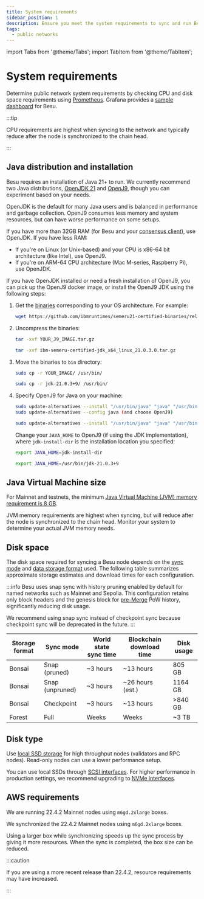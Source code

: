 ```yaml
---
title: System requirements
sidebar_position: 1
description: Ensure you meet the system requirements to sync and run Besu.
tags:
  - public networks
---
```


import Tabs from '@theme/Tabs';
import TabItem from '@theme/TabItem';

# System requirements

Determine public network system requirements by checking CPU and disk space requirements using [Prometheus](../how-to/monitor/metrics.md). Grafana provides a [sample dashboard](https://grafana.com/grafana/dashboards/10273) for Besu.

:::tip

CPU requirements are highest when syncing to the network and typically reduce after the node is synchronized to the chain head.

:::

## Java distribution and installation

Besu requires an installation of Java 21+ to run.
We currently recommend two Java distributions, [OpenJDK 21](https://jdk.java.net/21/) and
[OpenJ9](https://www.eclipse.org/openj9/), though you can experiment based on your needs.

OpenJDK is the default for many Java users and is balanced in performance and garbage collection.
OpenJ9 consumes less memory and system resources, but can have worse performance on some setups.

If you have more than 32GB RAM (for Besu and your [consensus client](../concepts/node-clients.md#consensus-clients)), use OpenJDK.
If you have less RAM:

* If you're on Linux (or Unix-based) and your CPU is x86-64 bit architecture (like Intel), use OpenJ9.
* If you're on ARM-64 CPU architecture (Mac M-series, Raspberry Pi), use OpenJDK.

If you have OpenJDK installed or need a fresh installation of OpenJ9, you can pick up the OpenJ9
docker image, or install the OpenJ9 JDK using the following steps:

1. Get the [binaries](https://github.com/ibmruntimes/semeru21-certified-binaries/releases) corresponding to
   your OS architecture.
   For example:

    ```bash
    wget https://github.com/ibmruntimes/semeru21-certified-binaries/releases/download/jdk-21.0.3%2B9_openj9-0.44.0/ibm-semeru-certified-jdk_x64_linux_21.0.3.0.tar.gz
    ```
2. Uncompress the binaries:

    <Tabs>
    <TabItem value="Command" label="Command" default>

    ```bash
    tar -xvf YOUR_J9_IMAGE.tar.gz
    ```

    </TabItem>
    <TabItem value="Example" label="Example">

    ```bash
    tar -xvf ibm-semeru-certified-jdk_x64_linux_21.0.3.0.tar.gz
    ```

    </TabItem>
    </Tabs>

3. Move the binaries to `bin` directory:

    <Tabs>
    <TabItem value="Command" label="Command" default>

    ```bash
    sudo cp -r YOUR_IMAGE/ /usr/bin/
    ```

    </TabItem>
    <TabItem value="Example" label="Example">

    ```bash
    sudo cp -r jdk-21.0.3+9/ /usr/bin/
    ```

    </TabItem>
    </Tabs>

4. Specify OpenJ9 for Java on your machine:

    <Tabs>
    <TabItem value="Command" label="Command" default>

    ```bash
    sudo update-alternatives --install "/usr/bin/java" "java" "/usr/bin/YOUR_IMAGE" 1
    sudo update-alternatives --config java (and choose OpenJ9)
    ```

    </TabItem>
    <TabItem value="Example" label="Example">

    ```bash
    sudo update-alternatives --install "/usr/bin/java" "java" "/usr/bin/jdk-21.0.3+9/bin/java"
    ```

    </TabItem>
    </Tabs>

    Change your `JAVA_HOME` to OpenJ9 (if using the JDK implementation), where `jdk-install-dir` is
    the installation location you specified:

    <Tabs>
    <TabItem value="Command" label="Command" default>

    ```bash
    export JAVA_HOME=jdk-install-dir
    ```

    </TabItem>
    <TabItem value="Example" label="Example">

    ```bash
    export JAVA_HOME=/usr/bin/jdk-21.0.3+9
    ```

    </TabItem>
    </Tabs>

## Java Virtual Machine size

For Mainnet and testnets, the minimum [Java Virtual Machine (JVM) memory requirement is 8 GB](../how-to/configure-java/manage-memory.md).

JVM memory requirements are highest when syncing, but will reduce after the node is synchronized to the chain head. Monitor your system to determine your actual JVM memory needs.

## Disk space

The disk space required for syncing a Besu node depends on the
[sync mode](../concepts/node-sync.md#sync-modes) and
[data storage format](../concepts/data-storage-formats.md) used.
The following table summarizes approximate storage estimates and download times for each configuration.

:::info
Besu uses snap sync with history pruning enabled by default for named networks such as Mainnet and
Sepolia. This configuration retains only block headers and the genesis block for
[pre-Merge](https://ethereum.org/en/roadmap/merge/) PoW history, significantly reducing disk usage.

We recommend using snap sync instead of checkpoint sync because checkpoint sync will be deprecated
in the future.
:::

| Storage format | Sync mode                 | World state sync time | Blockchain download time | Disk usage |
|----------------|---------------------------|-----------------------|--------------------------|------------|
| Bonsai         | Snap (pruned)             | ~3 hours              | ~13 hours                | 805 GB     |
| Bonsai         | Snap (unpruned)           | ~3 hours              | ~26 hours (est.)         | 1164 GB    |
| Bonsai         | Checkpoint                | ~3 hours              | ~13 hours                | >840 GB    |
| Forest         | Full                      | Weeks                 | Weeks                    | ~3 TB      |

## Disk type

Use [local SSD storage](https://cloud.google.com/compute/docs/disks) for high throughput nodes (validators and RPC nodes). Read-only nodes can use a lower performance setup.

You can use local SSDs through [SCSI interfaces](https://en.wikipedia.org/wiki/SCSI). For higher performance in production settings, we recommend upgrading to [NVMe interfaces](https://cloud.google.com/compute/docs/disks/local-ssd#performance).

## AWS requirements

We are running 22.4.2 Mainnet nodes using `m6gd.2xlarge` boxes.

We synchronized the 22.4.2 Mainnet nodes using `m6gd.2xlarge` boxes.

Using a larger box while synchronizing speeds up the sync process by giving it more resources. When the sync is completed, the box size can be reduced.

:::caution

If you are using a more recent release than 22.4.2, resource requirements may have increased.

:::
